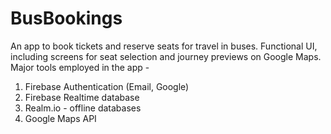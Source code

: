# BusBookings

An app to book tickets and reserve seats for travel in buses.
Functional UI, including screens for seat selection and journey previews on Google Maps.
Major tools employed in the app -
1. Firebase Authentication (Email, Google)
2. Firebase Realtime database
3. Realm.io - offline databases
4. Google Maps API
